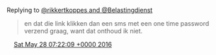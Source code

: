 Replying to [@rikkertkoppes and @Belastingdienst](https://twitter.com/rikkertkoppes/status/736455248164839424)

> en dat die link klikken dan een sms met een one time password verzend graag, want dat onthoud ik niet\.

<img src="../../media/tweet.ico" width="12" /> [Sat May 28 07:22:09 +0000 2016](https://twitter.com/DromerDenker/status/736457516855492608)